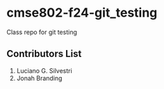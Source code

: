 # cmse802-f24-git_testing
Class repo for git testing


## Contributors List

1. Luciano G. Silvestri
2. Jonah Branding

